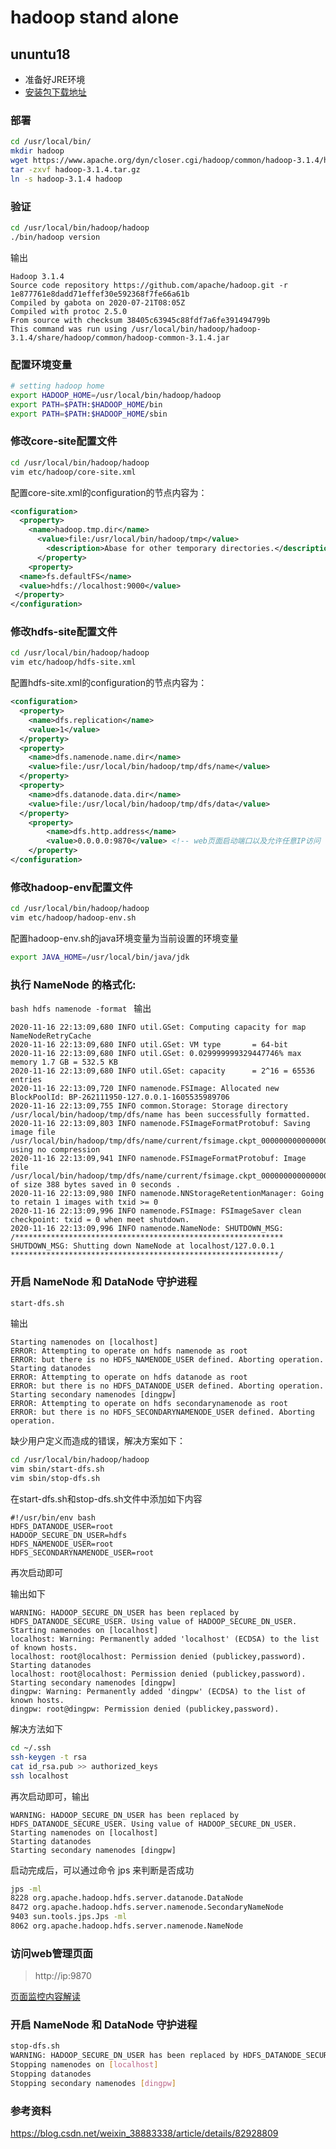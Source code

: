 # hadoop stand alone

## ununtu18

- 准备好JRE环境
- [安装包下载地址](https://archive.apache.org/dist/hadoop/common/)

### 部署  
```bash
cd /usr/local/bin/
mkdir hadoop
wget https://www.apache.org/dyn/closer.cgi/hadoop/common/hadoop-3.1.4/hadoop-3.1.4.tar.gz
tar -zxvf hadoop-3.1.4.tar.gz
ln -s hadoop-3.1.4 hadoop
```

### 验证
```bash
cd /usr/local/bin/hadoop/hadoop
./bin/hadoop version
```
输出
```text
Hadoop 3.1.4
Source code repository https://github.com/apache/hadoop.git -r 1e877761e8dadd71effef30e592368f7fe66a61b
Compiled by gabota on 2020-07-21T08:05Z
Compiled with protoc 2.5.0
From source with checksum 38405c63945c88fdf7a6fe391494799b
This command was run using /usr/local/bin/hadoop/hadoop-3.1.4/share/hadoop/common/hadoop-common-3.1.4.jar
```

### 配置环境变量
```bash
# setting hadoop home
export HADOOP_HOME=/usr/local/bin/hadoop/hadoop
export PATH=$PATH:$HADOOP_HOME/bin
export PATH=$PATH:$HADOOP_HOME/sbin
```


### 修改core-site配置文件
```bash
cd /usr/local/bin/hadoop/hadoop
vim etc/hadoop/core-site.xml
```
配置core-site.xml的configuration的节点内容为：
```xml
<configuration>
  <property>
    <name>hadoop.tmp.dir</name>
      <value>file:/usr/local/bin/hadoop/tmp</value>
        <description>Abase for other temporary directories.</description>
      </property>
    <property>
  <name>fs.defaultFS</name>
  <value>hdfs://localhost:9000</value>
 </property>
</configuration>
```

### 修改hdfs-site配置文件
```bash
cd /usr/local/bin/hadoop/hadoop
vim etc/hadoop/hdfs-site.xml
```
配置hdfs-site.xml的configuration的节点内容为：
```xml
<configuration>
  <property>
    <name>dfs.replication</name>
    <value>1</value>
  </property>
  <property>
    <name>dfs.namenode.name.dir</name>
    <value>file:/usr/local/bin/hadoop/tmp/dfs/name</value>
  </property>
  <property>
    <name>dfs.datanode.data.dir</name>
    <value>file:/usr/local/bin/hadoop/tmp/dfs/data</value>
  </property>
	<property>
		<name>dfs.http.address</name>
		<value>0.0.0.0:9870</value> <!-- web页面启动端口以及允许任意IP访问 -->
	</property>
</configuration>
```

### 修改hadoop-env配置文件
```bash
cd /usr/local/bin/hadoop/hadoop
vim etc/hadoop/hadoop-env.sh
```
配置hadoop-env.sh的java环境变量为当前设置的环境变量
```bash
export JAVA_HOME=/usr/local/bin/java/jdk
```

### 执行 NameNode 的格式化:
``bash
hdfs namenode -format
``
输出
```text
2020-11-16 22:13:09,680 INFO util.GSet: Computing capacity for map NameNodeRetryCache
2020-11-16 22:13:09,680 INFO util.GSet: VM type       = 64-bit
2020-11-16 22:13:09,680 INFO util.GSet: 0.029999999329447746% max memory 1.7 GB = 532.5 KB
2020-11-16 22:13:09,680 INFO util.GSet: capacity      = 2^16 = 65536 entries
2020-11-16 22:13:09,720 INFO namenode.FSImage: Allocated new BlockPoolId: BP-262111950-127.0.0.1-1605535989706
2020-11-16 22:13:09,755 INFO common.Storage: Storage directory /usr/local/bin/hadoop/tmp/dfs/name has been successfully formatted.
2020-11-16 22:13:09,803 INFO namenode.FSImageFormatProtobuf: Saving image file /usr/local/bin/hadoop/tmp/dfs/name/current/fsimage.ckpt_0000000000000000000 using no compression
2020-11-16 22:13:09,941 INFO namenode.FSImageFormatProtobuf: Image file /usr/local/bin/hadoop/tmp/dfs/name/current/fsimage.ckpt_0000000000000000000 of size 388 bytes saved in 0 seconds .
2020-11-16 22:13:09,980 INFO namenode.NNStorageRetentionManager: Going to retain 1 images with txid >= 0
2020-11-16 22:13:09,996 INFO namenode.FSImage: FSImageSaver clean checkpoint: txid = 0 when meet shutdown.
2020-11-16 22:13:09,996 INFO namenode.NameNode: SHUTDOWN_MSG: 
/************************************************************
SHUTDOWN_MSG: Shutting down NameNode at localhost/127.0.0.1
************************************************************/
```

### 开启 NameNode 和 DataNode 守护进程
```bash
start-dfs.sh
```
输出
```text
Starting namenodes on [localhost]
ERROR: Attempting to operate on hdfs namenode as root
ERROR: but there is no HDFS_NAMENODE_USER defined. Aborting operation.
Starting datanodes
ERROR: Attempting to operate on hdfs datanode as root
ERROR: but there is no HDFS_DATANODE_USER defined. Aborting operation.
Starting secondary namenodes [dingpw]
ERROR: Attempting to operate on hdfs secondarynamenode as root
ERROR: but there is no HDFS_SECONDARYNAMENODE_USER defined. Aborting operation.
```
缺少用户定义而造成的错误，解决方案如下：
```bash
cd /usr/local/bin/hadoop/hadoop
vim sbin/start-dfs.sh
vim sbin/stop-dfs.sh
```
在start-dfs.sh和stop-dfs.sh文件中添加如下内容
```text
#!/usr/bin/env bash
HDFS_DATANODE_USER=root
HADOOP_SECURE_DN_USER=hdfs
HDFS_NAMENODE_USER=root
HDFS_SECONDARYNAMENODE_USER=root
```
再次启动即可

输出如下
```text
WARNING: HADOOP_SECURE_DN_USER has been replaced by HDFS_DATANODE_SECURE_USER. Using value of HADOOP_SECURE_DN_USER.
Starting namenodes on [localhost]
localhost: Warning: Permanently added 'localhost' (ECDSA) to the list of known hosts.
localhost: root@localhost: Permission denied (publickey,password).
Starting datanodes
localhost: root@localhost: Permission denied (publickey,password).
Starting secondary namenodes [dingpw]
dingpw: Warning: Permanently added 'dingpw' (ECDSA) to the list of known hosts.
dingpw: root@dingpw: Permission denied (publickey,password).
```

解决方法如下
```bash
cd ~/.ssh
ssh-keygen -t rsa
cat id_rsa.pub >> authorized_keys
ssh localhost
```
再次启动即可，输出
```text
WARNING: HADOOP_SECURE_DN_USER has been replaced by HDFS_DATANODE_SECURE_USER. Using value of HADOOP_SECURE_DN_USER.
Starting namenodes on [localhost]
Starting datanodes
Starting secondary namenodes [dingpw]
```

启动完成后，可以通过命令 jps 来判断是否成功
```bash
jps -ml
8228 org.apache.hadoop.hdfs.server.datanode.DataNode
8472 org.apache.hadoop.hdfs.server.namenode.SecondaryNameNode
9403 sun.tools.jps.Jps -ml
8062 org.apache.hadoop.hdfs.server.namenode.NameNode
```

### 访问web管理页面
> http://ip:9870

[页面监控内容解读](https://www.cnblogs.com/go-no-1/p/13032247.html)

### 开启 NameNode 和 DataNode 守护进程
```bash
stop-dfs.sh
WARNING: HADOOP_SECURE_DN_USER has been replaced by HDFS_DATANODE_SECURE_USER. Using value of HADOOP_SECURE_DN_USER.
Stopping namenodes on [localhost]
Stopping datanodes
Stopping secondary namenodes [dingpw]
```

### 参考资料
https://blog.csdn.net/weixin_38883338/article/details/82928809